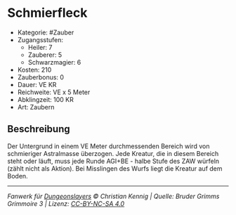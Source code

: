 # Schmierfleck

- Kategorie: #Zauber
- Zugangsstufen:
  - Heiler: 7
  - Zauberer: 5
  - Schwarzmagier: 6
- Kosten: 210
- Zauberbonus: 0
- Dauer: VE KR
- Reichweite: VE x 5 Meter
- Abklingzeit: 100 KR
- Art: Zaubern

## Beschreibung

Der Untergrund in einem VE Meter durchmessenden Bereich wird von schmieriger Astralmasse überzogen. Jede Kreatur, die in diesem Bereich steht oder läuft, muss jede Runde AGI+BE - halbe Stufe des ZAW würfeln (zählt nicht als Aktion). Bei Misslingen des Wurfs liegt die Kreatur auf dem Boden.

---

_Fanwerk für [Dungeonslayers](https://www.dungeonslayers.net/) © Christian Kennig | Quelle: Bruder Grimms Grimmoire 3 | Lizenz: [CC-BY-NC-SA 4.0](https://creativecommons.org/licenses/by-nc-sa/4.0/deed.de)_
